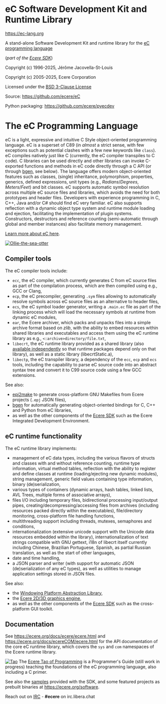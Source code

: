# eC Software Development Kit and Runtime Library

https://ec-lang.org

A stand-alone Software Development Kit and runtime library for the [eC programming language](https://ec-lang.org)

(_part of the [Ecere SDK](https://ecere.org)_)

Copyright (c) 1996-2025, Jérôme Jacovella-St-Louis

Copyright (c) 2005-2025, Ecere Corporation

Licensed under the [BSD 3-Clause License](https://opensource.org/license/bsd-3-clause)

Source: https://github.com/ecere/eC

Python packaging: https://github.com/ecere/pyecdev

# The eC Programming Language

eC is a light, expressive and intuitive C Style object-oriented programming language.
eC is a superset of C89 (in _almost_ a strict sense, with few exceptions such as potential clashes with a few new keywords like `class`).
eC compiles natively just like C (currently, the eC compiler transpiles to C code).
C libraries can be used directly and other libraries can invoke C-exported functions and methods in eC code directly through a C API (or through [bgen](https://github.com/ecere/bgen), see below).
The language offers modern object-oriented features such as classes, (single) inheritance, polymorphism, properties, generics, defined expressions, unit types (e.g., _Radians_/_Degrees_, _Meters_/_Feet_) and bit classes.
eC supports automatic symbol resolution across multiple eC source files and libraries, which avoids the need for both prototypes and header files.
Developers with experience programming in C, C++, Java and/or C# should find eC very familiar.
eC also supports reflection with a dynamic object type system and runtime module loading and ejection, facilitating the implementation of plugin systems.
Constructors, destructors and reference counting (semi-automatic through global and member instances) also facilitate memory management.

[Learn more about eC here](https://ec-lang.org/overview/).

[![Ollie-the-sea-otter](https://ec-lang.org/images/eC-256.png)](https://ec-lang.org/)

## Compiler tools

The eC compiler tools include:

- `ecc`, the eC compiler, which currently generates C from eC source files as part of the compilation process, which are then compiled using e.g., GCC or Clang,
- `ecp`, the eC precompiler, generating `.sym` files allowing to automatically resolve symbols across eC source files as an alternative to header files,
- `ecs`, the eC symbol loader generator, writing a `.main.ec` file as part of the linking process which will load the necessary symbols at runtime from dynamic eC modules,
- `ear`, the Ecere archiver, which packs and unpacks files into a simple archive format based on _zlib_, with the ability to embed resources within shared libraries and executables and access them using the eC runtime library as e.g., `<:archive>directory/file.txt`,
- `libecrt`, the eC runtime library provided as a shared library (also [available independently](https://github.com/ecere/pyecrt) so that runtime packages depend only on that library), as well as a static library (libecrtStatic.a),
- `libectp`, the eC transpiler library, a dependency of the `ecc`, `ecp` and `ecs` tools, including the capability to parse eC source code into an abstract syntax tree and convert it to C99 source code using a few GCC extensions.

See also:

- [epj2make](https://github.com/ecere/epj2make) to generate cross-platform GNU Makefiles from Ecere projects (`.epj` JSON files),
- [bgen](https://github.com/ecere/bgen) for automatically generating object-oriented bindings for C, C++ and Python from eC libraries,
- as well as the other components of the [Ecere SDK](https://github.com/ecere/ecere-sdk) such as the Ecere Integrated Development Environment.

## eC runtime functionality

The eC runtime library implements:

- management of eC data types, including the various flavors of structs and classes with and without reference counting, runtime type information, virtual method tables, reflection with the ability to register and define classes at runtime (loading/ejecting new dynamic modules), string management, generic field values containing type information, binary (de)serialization,
- various types of containers (dynamic arrays, hash tables, linked lists, AVL Trees, multiple forms of associative arrays),
- files I/O including temporary files, bidirectional processing input/output pipes, creating/decompressing/accessing files from archives (including resources packed directly within the executables), file/directory monitoring, cross-platform file handling functions,
- multithreading support including threads, mutexes, semaphores and conditions,
- internationalization (extensive unicode support with the Unicode data resources embedded within the library), internationalization of text strings compatible with GNU gettext, i18n of libecrt itself currently including Chinese, Brazilian Portuguese, Spanish, as partial Russian translation, as well as the start of other languages,
- date and time handling,
- a JSON parser and writer (with support for automatic JSON (de)serialization of any eC types), as well as utilities to manage application settings stored in JSON files.

See also:

- the [Windowing Platform Abstraction Library](https://github.com/ecere/wpal),
- the [Ecere 2D/3D graphics engine](https://github.com/ecere/gfx),
- as well as the other components of the [Ecere SDK](https://github.com/ecere/ecere-sdk) such as the cross-platform GUI toolkit.

## Documentation

See https://ecere.org/docs/ecere/ecere.html and https://ecere.org/docs/ecereCOM/ecere.html for the API documentation of the core eC runtime library, which covers the `sys` and `com` namespaces of the Ecere runtime library.

[![Tao](https://ecere.com/images/tao.png)](https://ecere.org/tao.pdf)
The [Ecere Tao of Programming](https://ecere.org/tao.pdf) is a Programmer's Guide (still work in progress)
teaching the foundations of the eC programming language, also including a C primer.

See also the [samples](https://github.com/ecere/ecere-sdk/tree/master/samples) provided with the SDK, and some featured projects as prebuilt binaries at https://ecere.org/software.

Reach out on [IRC](https://web.libera.chat/?theme=cli#ecere) - **#ecere** on irc.libera.chat<br>
